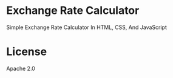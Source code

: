 # Exchange Rate Calculator

Simple Exchange Rate Calculator In HTML, CSS, And JavaScript

# License
Apache 2.0
